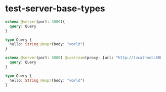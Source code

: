 # test-server-base-types

```graphql @config
schema @server(port: 3000){
  query: Query
}

type Query {
  hello: String @expr(body: "world")
}
```

```graphql @config
schema @server(port: 8000) @upstream(proxy: {url: "http://localhost:3000"}) {
  query: Query
}

type Query {
  hello: String @expr(body: "world")
}
```
